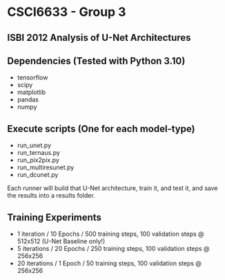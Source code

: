 
# CSCI6633 - Group 3
## ISBI 2012 Analysis of U-Net Architectures

## Dependencies (Tested with Python 3.10)
- tensorflow
- scipy
- matplotlib
- pandas
- numpy

## Execute scripts (One for each model-type)
- run_unet.py
- run_ternaus.py
- run_pix2pix.py
- run_multiresunet.py
- run_dcunet.py

Each runner will build that U-Net architecture, train it, and test it, and save the results into a results folder.

## Training Experiments
- 1 iteration / 10 Epochs / 500 training steps, 100 validation steps @ 512x512 (U-Net Baseline only!)
- 5 iterations / 20 Epochs / 250 training steps, 100 validation steps @ 256x256
- 20 iterations / 1 Epoch / 50 training steps, 100 validation steps @ 256x256
